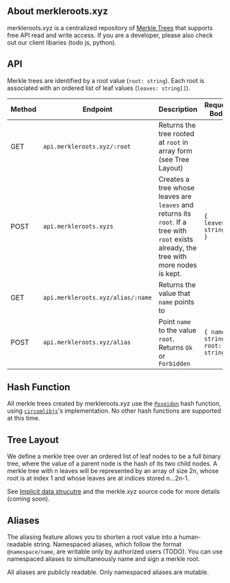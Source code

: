 ## About merkleroots.xyz

merkleroots.xyz is a centralized repository of [Merkle Trees](https://en.wikipedia.org/wiki/Merkle_tree) that supports free API read and write access. If you are a developer, please also check out our client libaries (todo js, python).

## API

Merkle trees are identified by a root value (`root: string`). Each root is associated with an ordered list of leaf values (`leaves: string[]`).

|Method|Endpoint|Description|Request Body|Response Body|
|--|--|--|--|--|
|GET|`api.merkleroots.xyz/:root`|Returns the tree rooted at `root` in array form (see Tree Layout)||`{ nodes: string[] }`|
|POST|`api.merkleroots.xyzs`|Creates a tree whose leaves are `leaves` and returns its `root`. If a tree with `root` exists already, the tree with more nodes is kept.|`{ leaves: string[] }`|`string`|
|GET|`api.merkleroots.xyz/alias/:name`|Returns the value that `name` points to||`string`|
|POST|`api.merkleroots.xyz/alias`|Point `name` to the value `root`. Returns `Ok` or `Forbidden`|`{ name: string; root: string }`|`string`|

## Hash Function
All merkle trees created by merkleroots.xyz use the [`Poseidon`](https://www.poseidon-hash.info/) hash function, using [`circomlibjs`](https://github.com/iden3/circomlibjs/blob/5164544558570f934d72d40c70779fc745350a0e/src/poseidon_reference.js)'s implementation. No other hash functions are supported at this time.

## Tree Layout

We define a merkle tree over an ordered list of leaf nodes to be a full binary tree, where the value of a parent node is the hash of its two child nodes. A merkle tree with n leaves will be represented by an array of size 2n, whose root is at index 1 and whose leaves are at indices stored n...2n-1.

See [Implicit data strucutre](https://en.wikipedia.org/wiki/Binary_tree#Arrays) and the merkle.xyz source code for more details (coming soon).

## Aliases

The aliasing feature allows you to shorten a root value into a human-readable string.
Namespaced aliases, which follow the format `@namespace/name`, are writable only by authorized users (TODO).
You can use namespaced aliases to simultaneously name and sign a merkle root.

All aliases are publicly readable. Only namespaced aliases are mutable.